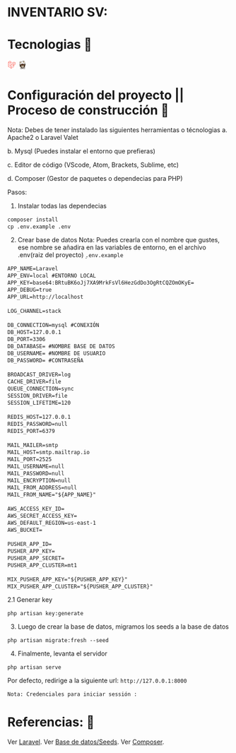 # INVENTARIO SV:

# Tecnologias :rocket:

<code><img height="20" src="https://raw.githubusercontent.com/github/explore/80688e429a7d4ef2fca1e82350fe8e3517d3494d/topics/laravel/laravel.png"></code>
<code><img height="20" src="https://raw.githubusercontent.com/github/explore/80688e429a7d4ef2fca1e82350fe8e3517d3494d/topics/composer/composer.png"></code>

# Configuración del proyecto || Proceso de construcción :wrench:

Nota: Debes de tener instalado las siguientes herramientas o técnologias
a. Apache2 o Laravel Valet

b. Mysql (Puedes instalar el entorno que prefieras)

c. Editor de código (VScode, Atom, Brackets, Sublime, etc)

d. Composer (Gestor de paquetes o dependecias para PHP)

Pasos:

1. Instalar todas las dependecias

```
composer install
cp .env.example .env
```

2. Crear base de datos
   Nota: Puedes crearla con el nombre que gustes, ese nombre se añadira en las variables de entorno, en el archivo .env(raiz del proyecto)
   ̣`.env.example`

```
APP_NAME=Laravel
APP_ENV=local #ENTORNO LOCAL
APP_KEY=base64:BRtuBK6oJj7XA9MrkFsVl6HezGdDo3OgRtCQZOmOKyE=
APP_DEBUG=true
APP_URL=http://localhost

LOG_CHANNEL=stack

DB_CONNECTION=mysql #CONEXIÓN
DB_HOST=127.0.0.1
DB_PORT=3306
DB_DATABASE= #NOMBRE BASE DE DATOS
DB_USERNAME= #NOMBRE DE USUARIO
DB_PASSWORD= #CONTRASEÑA

BROADCAST_DRIVER=log
CACHE_DRIVER=file
QUEUE_CONNECTION=sync
SESSION_DRIVER=file
SESSION_LIFETIME=120

REDIS_HOST=127.0.0.1
REDIS_PASSWORD=null
REDIS_PORT=6379

MAIL_MAILER=smtp
MAIL_HOST=smtp.mailtrap.io
MAIL_PORT=2525
MAIL_USERNAME=null
MAIL_PASSWORD=null
MAIL_ENCRYPTION=null
MAIL_FROM_ADDRESS=null
MAIL_FROM_NAME="${APP_NAME}"

AWS_ACCESS_KEY_ID=
AWS_SECRET_ACCESS_KEY=
AWS_DEFAULT_REGION=us-east-1
AWS_BUCKET=

PUSHER_APP_ID=
PUSHER_APP_KEY=
PUSHER_APP_SECRET=
PUSHER_APP_CLUSTER=mt1

MIX_PUSHER_APP_KEY="${PUSHER_APP_KEY}"
MIX_PUSHER_APP_CLUSTER="${PUSHER_APP_CLUSTER}"
```

2.1 Generar key
```
php artisan key:generate
```

3. Luego de crear la base de datos, migramos los seeds a la base de datos

```
php artisan migrate:fresh --seed
```

4. Finalmente, levanta el servidor

```
php artisan serve
```


Por defecto, redirige a la siguiente url: `http://127.0.0.1:8000`

```
Nota: Credenciales para iniciar sessión : 
```

# Referencias: :memo:

Ver [Laravel](https://laravel.com).
Ver [Base de datos/Seeds](https://laravel.com/docs/8.x/seeding).
Ver [Composer](https://getcomposer.org/).
